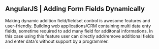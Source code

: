 <h2>AngularJS | Adding Form Fields Dynamically</h2>

Making dynamic addition field/fieldset control is awesome features and user-friendly. Building web applications/CRM containing multi data enty fields, sometime required to add many field for additonal informations. In this case using this feature user can directly add/remove additional fields and enter data's without support by a programmer.
